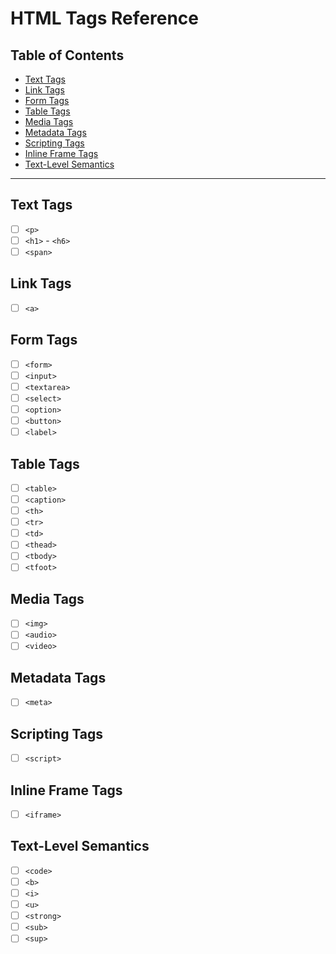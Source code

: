 # HTML Tags Reference

## Table of Contents
- [Text Tags](#text-tags)
- [Link Tags](#link-tags)
- [Form Tags](#form-tags)
- [Table Tags](#table-tags)
- [Media Tags](#media-tags)
- [Metadata Tags](#metadata-tags)
- [Scripting Tags](#scripting-tags)
- [Inline Frame Tags](#inline-frame-tags)
- [Text-Level Semantics](#text-level-semantics)
<!-- - [Semantic HTML5 Tags](#semantic-html5-tags) -->
<!-- - [Interactive Tags](#interactive-tags) -->
<!-- - [Deprecated Tags](#deprecated-tags) -->
<!-- - [Interactive Tags (Forms 2.0)](#interactive-tags-forms-20) -->

---

## Text Tags
- [ ] `<p>`
- [ ] `<h1>` - `<h6>`
- [ ] `<span>`

## Link Tags
- [ ] `<a>`

## Form Tags
- [ ] `<form>`
- [ ] `<input>`
- [ ] `<textarea>`
- [ ] `<select>`
- [ ] `<option>`
- [ ] `<button>`
- [ ] `<label>`
<!-- - [ ] `<fieldset>`
- [ ] `<legend>` -->

## Table Tags
- [ ] `<table>`
- [ ] `<caption>`
- [ ] `<th>`
- [ ] `<tr>`
- [ ] `<td>`
- [ ] `<thead>`
- [ ] `<tbody>`
- [ ] `<tfoot>`
<!-- - [ ] `<col>`
- [ ] `<colgroup>` -->

## Media Tags
- [ ] `<img>`
- [ ] `<audio>`
- [ ] `<video>`

## Metadata Tags
- [ ] `<meta>`

## Scripting Tags
- [ ] `<script>`

<!-- ## Semantic HTML5 Tags
- [ ] `<article>`
- [ ] `<aside>`
- [ ] `<details>`
- [ ] `<figcaption>`
- [ ] `<figure>`
- [ ] `<footer>`
- [ ] `<header>`
- [ ] `<hgroup>`
- [ ] `<main>`
- [ ] `<mark>`
- [ ] `<nav>`
- [ ] `<section>`
- [ ] `<summary>`
- [ ] `<time>` -->

<!-- ## Interactive Tags
- [ ] `<details>`
- [ ] `<dialog>`
- [ ] `<menu>`
- [ ] `<menuitem>`
- [ ] `<summary>` -->

## Inline Frame Tags
- [ ] `<iframe>`

<!-- ## Deprecated Tags
- [ ] `<frame>`
- [ ] `<frameset>`
- [ ] `<noframes>` -->

<!-- ## Interactive Tags (Forms 2.0)
- [ ] `<keygen>`
- [ ] `<output>`
- [ ] `<progress>`
- [ ] `<meter>` -->

## Text-Level Semantics
<!-- - [ ] `<abbr>`
- [ ] `<address>`
- [ ] `<bdo>`
- [ ] `<blockquote>`
- [ ] `<cite>` -->
- [ ] `<code>`
- [ ] `<b>`
- [ ] `<i>`
- [ ] `<u>`
- [ ] `<strong>`
- [ ] `<sub>`
- [ ] `<sup>`
<!-- - [ ] `<data>`
- [ ] `<dfn>`
- [ ] `<em>`
- [ ] `<kbd>`
- [ ] `<mark>`
- [ ] `<q>`
- [ ] `<rp>`
- [ ] `<rt>`
- [ ] `<rtc>`
- [ ] `<ruby>`
- [ ] `<s>`
- [ ] `<samp>`
- [ ] `<small>`
- [ ] `<template>`
- [ ] `<time>`
- [ ] `<var>`
- [ ] `<wbr>` -->
